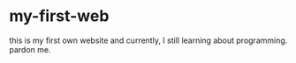 # my-first-web
this is my first own website and currently, I still learning about programming. pardon me.
